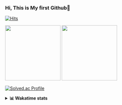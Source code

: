 ### Hi, This is My first Github👋
[![Hits](https://hits.seeyoufarm.com/api/count/incr/badge.svg?url=https%3A%2F%2Fgithub.com%2FJonghyun-Park1027&count_bg=%2379C83D&title_bg=%23555555&icon=&icon_color=%23E7E7E7&title=hits&edge_flat=false)](https://hits.seeyoufarm.com)
<br>


<p>
  <img height="180em" src="https://github-readme-stats-eight-rho-29.vercel.app/api?username=Jonghyun-Park1027&show_icons=true&include_all_commits=true&bg_color=30,e96443,904e95&title_color=fff&text_color=fff">
  <img height="180em" src="https://github-readme-stats-eight-rho-29.vercel.app/api/top-langs/?username=Jonghyun-Park1027&layout=compact&bg_color=30,e96443,904e95&title_color=fff&text_color=fff">


[![Solved.ac Profile](http://mazassumnida.wtf/api/v2/generate_badge?boj=ppjjhh1027)](https://solved.ac/ppjjhh1027/)

</p>
<details>
<summary><b>📊 Wakatime stats</b><br></summary>
<div>
<hr/>



<!--START_SECTION:waka-->
![Code Time](http://img.shields.io/badge/Code%20Time-1%2C056%20hrs%2038%20mins-blue)

![Profile Views](http://img.shields.io/badge/Profile%20Views-0-blue)

**🐱 My GitHub Data** 

> 📦 122.2 kB Used in GitHub's Storage 
 > 
> 🚫 Not Opted to Hire
 > 
> 📜 10 Public Repositories 
 > 
> 🔑 7 Private Repositories 
 > 
**I'm an Early 🐤** 

```text
🌞 Morning                57 commits          █████░░░░░░░░░░░░░░░░░░░░   18.87 % 
🌆 Daytime                152 commits         █████████████░░░░░░░░░░░░   50.33 % 
🌃 Evening                80 commits          ███████░░░░░░░░░░░░░░░░░░   26.49 % 
🌙 Night                  13 commits          █░░░░░░░░░░░░░░░░░░░░░░░░   04.30 % 
```
📅 **I'm Most Productive on Friday** 

```text
Monday                   50 commits          ████░░░░░░░░░░░░░░░░░░░░░   16.56 % 
Tuesday                  42 commits          ███░░░░░░░░░░░░░░░░░░░░░░   13.91 % 
Wednesday                23 commits          ██░░░░░░░░░░░░░░░░░░░░░░░   07.62 % 
Thursday                 31 commits          ███░░░░░░░░░░░░░░░░░░░░░░   10.26 % 
Friday                   67 commits          ██████░░░░░░░░░░░░░░░░░░░   22.19 % 
Saturday                 37 commits          ███░░░░░░░░░░░░░░░░░░░░░░   12.25 % 
Sunday                   52 commits          ████░░░░░░░░░░░░░░░░░░░░░   17.22 % 
```


📊 **This Week I Spent My Time On** 

```text
🕑︎ Time Zone: Asia/Seoul

💬 Programming Languages: 
TypeScript               11 hrs 47 mins      ██████████████░░░░░░░░░░░   55.41 % 
Markdown                 4 hrs 52 mins       ██████░░░░░░░░░░░░░░░░░░░   22.86 % 
CSS                      1 hr 25 mins        ██░░░░░░░░░░░░░░░░░░░░░░░   06.70 % 
Python                   1 hr                █░░░░░░░░░░░░░░░░░░░░░░░░   04.77 % 
JSON                     50 mins             █░░░░░░░░░░░░░░░░░░░░░░░░   03.93 % 

🔥 Editors: 
Cursor                   21 hrs 17 mins      █████████████████████████   100.00 % 

🐱‍💻 Projects: 
manseryuk_v1.3.0         9 hrs 24 mins       ███████████░░░░░░░░░░░░░░   44.17 % 
wemake                   5 hrs 32 mins       ██████░░░░░░░░░░░░░░░░░░░   26.00 % 
manseryuk_v1.0.1         2 hrs 56 mins       ███░░░░░░░░░░░░░░░░░░░░░░   13.79 % 
day1                     2 hrs 7 mins        ██░░░░░░░░░░░░░░░░░░░░░░░   09.95 % 
day2                     56 mins             █░░░░░░░░░░░░░░░░░░░░░░░░   04.42 % 

💻 Operating System: 
Mac                      20 hrs 47 mins      ████████████████████████░   97.67 % 
Windows                  29 mins             █░░░░░░░░░░░░░░░░░░░░░░░░   02.33 % 
```

**I Mostly Code in Jupyter Notebook** 

```text
Jupyter Notebook         8 repos             ███████████████░░░░░░░░░░   61.54 % 
C++                      3 repos             ██████░░░░░░░░░░░░░░░░░░░   23.08 % 
Dart                     1 repo              ██░░░░░░░░░░░░░░░░░░░░░░░   07.69 % 
Python                   1 repo              ██░░░░░░░░░░░░░░░░░░░░░░░   07.69 % 
```




 Last Updated on 22/08/2025 18:46:58 UTC
<!--END_SECTION:waka-->
</details>



